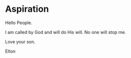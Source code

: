 # Aspiration

Hello People.

I am called by God and will do His will.  No one will stop me.

Love your son.

Elton
